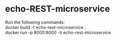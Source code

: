 # echo-REST-microservice

Run the following commands:  
docker build -t echo-rest-microservice .  
docker run -p 8000:8000 -ti echo-rest-microservice
